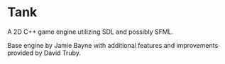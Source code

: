 Tank
====

A 2D C++ game engine utilizing SDL and possibly SFML.

Base engine by Jamie Bayne with additional features and improvements provided
by David Truby.
